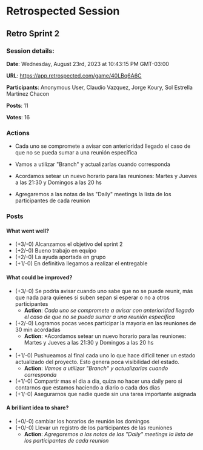 
# Retrospected Session

## Retro Sprint 2

### Session details:

**Date**: Wednesday, August 23rd, 2023 at 10:43:15 PM GMT-03:00

**URL**: https://app.retrospected.com/game/40LBq6A6C

**Participants**: Anonymous User, Claudio Vazquez, Jorge Koury, Sol Estrella Martinez Chacon

**Posts**: 11

**Votes**: 16

### Actions

- Cada uno se compromete a avisar con anterioridad llegado el caso de que no se pueda sumar a una reunión específica
- Vamos a utilizar "Branch" y actualizarlas cuando corresponda
- Acordamos setear un nuevo horario para las reuniones: Martes y Jueves a las 21:30 y Domingos a las 20 hs  

- Agregaremos a las notas de las "Daily" meetings la lista de los participantes de cada reunion

### Posts

  
#### What went well?

* (+3/-0) Alcanzamos el objetivo del sprint 2
* (+2/-0) Bueno trabajo en equipo
* (+2/-0) La ayuda aportada en grupo
* (+1/-0) En definitiva llegamos a realizar el entregable

  
#### What could be improved?

* (+3/-0) Se podrìa avisar cuando uno sabe que no se puede reunir, más que nada para quienes si suben sepan si esperar o no a otros participantes
  * **Action**: *Cada uno se compromete a avisar con anterioridad llegado el caso de que no se pueda sumar a una reunión específica*
* (+2/-0) Logramos pocas veces participar la mayoria en las reuniones de 30 min acordadas
  * **Action**: *Acordamos setear un nuevo horario para las reuniones: Martes y Jueves a las 21:30 y Domingos a las 20 hs  
*
* (+1/-0) Pushueamos al final cada uno lo que hace dificil tener un estado actualizado del proyecto. Esto genera poca visibilidad del estado.
  * **Action**: *Vamos a utilizar "Branch" y actualizarlas cuando corresponda*
* (+1/-0) Compartir mas el dia a dia, quiza no hacer una daily pero si contarnos que estamos haciendo a diario o cada dos dias
* (+1/-0) Asegurarnos que nadie quede sin una tarea importante asignada

  
#### A brilliant idea to share?

* (+0/-0) cambiar los horarios de reunión los domingos
* (+0/-0) Llevar un registro de los participantes de las reuniones
  * **Action**: *Agregaremos a las notas de las "Daily" meetings la lista de los participantes de cada reunion*